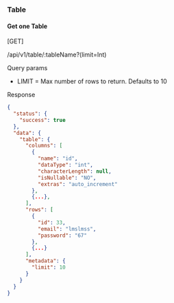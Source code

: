 ### Table 

#### Get one Table

[GET]

/api/v1/table/:tableName?(limit=Int)

Query params
- LIMIT = Max number of rows to return. Defaults to 10

Response

```json
{
  "status": {
    "success": true
  },
  "data": {
    "table": {
      "columns": [
        {
          "name": "id",
          "dataType": "int",
          "characterLength": null,
          "isNullable": "NO",
          "extras": "auto_increment"
        },
        {...},
      ],
      "rows": [
        {
          "id": 33,
          "email": "lmslmss",
          "password": "67"
        },
        {...}
      ],
      "metadata": {
        "limit": 10
      }
    }
  }
}
```